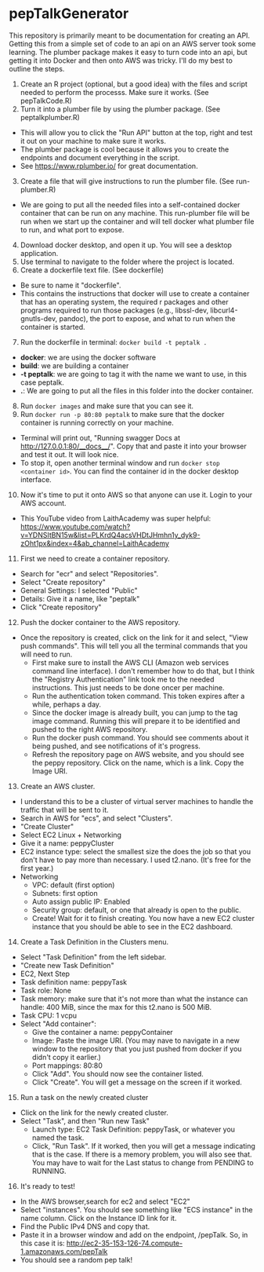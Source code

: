 # pepTalkGenerator

This repository is primarily meant to be documentation for creating an API. Getting this from a simple set of code to an api on an AWS server took some learning. The plumber package makes it easy to turn code into an api, but getting it into Docker and then onto AWS was tricky. I'll do my best to outline the steps.

1. Create an R project (optional, but a good idea) with the files and script needed to perform the processs. Make sure it works. (See pepTalkCode.R)
2. Turn it into a plumber file by using the plumber package. (See peptalkplumber.R)
  * This will allow you to click the "Run API" button at the top, right and test it out on your machine to make sure it works.
  * The plumber package is cool because it allows you to create the endpoints and document everything in the script.
  * See https://www.rplumber.io/ for great documentation.
3. Create a file that will give instructions to run the plumber file. (See run-plumber.R)
  * We are going to put all the needed files into a self-contained docker container that can be run on any machine. This run-plumber file will be run when we start up the container and will tell docker what plumber file to run, and what port to expose.
4. Download docker desktop, and open it up. You will see a desktop application.
5. Use terminal to navigate to the folder where the project is located.
6. Create a dockerfile text file. (See dockerfile)
  * Be sure to name it "dockerfile".
  * This contains the instructions that docker will use to create a container that has an operating system, the required r packages and other programs required to run those packages (e.g., libssl-dev, libcurl4-gnutls-dev, pandoc), the port to expose, and what to run when the container is started.
7. Run the dockerfile in terminal: `docker build -t peptalk .`
  * __docker__: we are using the docker software
  * __build__: we are building a container
  * __-t peptalk__: we are going to tag it with the name we want to use, in this case peptalk.
  * __.__: We are going to put all the files in this folder into the docker container.
8. Run `docker images` and make sure that you can see it.
9. Run `docker run -p 80:80 peptalk` to make sure that the docker container is running correctly on your machine.
  * Terminal will print out, "Running swagger Docs at http://127.0.0.1:80/__docs__/". Copy that and paste it into your browser and test it out. It will look nice.
  * To stop it, open another terminal window and run `docker stop <container id>`. You can find the container id in the docker desktop interface.
10. Now it's time to put it onto AWS so that anyone can use it. Login to your AWS account.
  * This YouTube video from LaithAcademy was super helpful: https://www.youtube.com/watch?v=YDNSItBN15w&list=PLKrdQ4acsVHDtJHmhn1y_dyk9-zOht1px&index=4&ab_channel=LaithAcademy
11. First we need to create a container repository. 
  * Search for "ecr" and select "Repositories".
  * Select "Create repository"
  * General Settings: I selected "Public"
  * Details: Give it a name, like "peptalk"
  * Click "Create repository"
12. Push the docker container to the AWS repository.
  * Once the repository is created, click on the link for it and select, "View push commands". This will tell you all the terminal commands that you will need to run.
    * First make sure to install the AWS CLI (Amazon web services command line interface). I don't remember how to do that, but I think the "Registry Authentication" link took me to the needed instructions. This just needs to be done oncer per machine.
    * Run the authentication token command. This token expires after a while, perhaps a day.
    * Since the docker image is already built, you can jump to the tag image command. Running this will prepare it to be identified and pushed to the right AWS repository.
    * Run the docker push command. You should see comments about it being pushed, and see notifications of it's progress.
    * Refresh the repository page on AWS website, and you should see the peppy repository. Click on the name, which is a link. Copy the Image URI.
13. Create an AWS cluster.
  * I understand this to be a cluster of virtual server machines to handle the traffic that will be sent to it.
  * Search in AWS for "ecs", and select "Clusters".
  * "Create Cluster"
  * Select EC2 Linux + Networking
  * Give it a name: peppyCluster
  * EC2 instance type: select the smallest size the does the job so that you don't have to pay more than necessary. I used t2.nano. (It's free for the first year.)
  * Networking
    * VPC: default (first option)
    * Subnets: first option
    * Auto assign public IP: Enabled
    * Security group: default, or one that already is open to the public.
    * Create! Wait for it to finish creating. You now have a new EC2 cluster instance that you should be able to see in the EC2 dashboard.
14. Create a Task Definition in the Clusters menu.
  * Select "Task Definition" from the left sidebar.
  * "Create new Task Definition"
  * EC2, Next Step
  * Task definition name: peppyTask
  * Task role: None
  * Task memory: make sure that it's not more than what the instance can handle: 400 MiB, since the max for this t2.nano is 500 MiB.
  * Task CPU: 1 vcpu
  * Select "Add container": 
    * Give the container a name: peppyContainer
    * Image: Paste the image URI. (You may nave to navigate in a new window to the repository that you just pushed from docker if you didn't copy it earlier.)
    * Port mappings: 80:80
    * Click "Add". You should now see the container listed.
    * Click "Create". You will get a message on the screen if it worked.
15. Run a task on the newly created cluster
  * Click on the link for the newly created cluster.
  * Select "Task", and then "Run new Task"
    * Launch type: EC2
    Task Definition: peppyTask, or whatever you named the task.
    * Click, "Run Task". If it worked, then you will get a message indicating that is the case. If there is a memory problem, you will also see that. You may have to wait for the Last status to change from PENDING to RUNNING.
16. It's ready to test!
  * In the AWS browser,search for ec2 and select "EC2"
  * Select "instances". You should see something like "ECS instance" in the name column. Click on the Instance ID link for it.
  * Find the Public IPv4 DNS and copy that.
  * Paste it in a browser window and add on the endpoint, /pepTalk. So, in this case it is: http://ec2-35-153-126-74.compute-1.amazonaws.com/pepTalk
  * You should see a random pep talk!

  
  
    
  
  
